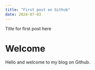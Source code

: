 ```yaml
---
title: "First post on Github"
date: 2024-07-03
---
```

Title for first post here
<h1>Welcome</h1>
<p>Hello and welcome to my blog on Github.</p>
